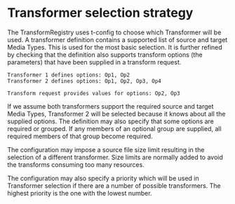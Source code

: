 # Transformer selection strategy

The TransformRegistry uses t-config to choose which Transformer will be
used. A transformer definition contains a supported list of source and
target Media Types. This is used for the most basic selection. It is further
refined by checking that the definition also supports transform options (the
parameters) that have been supplied in a transform request.

~~~text
Transformer 1 defines options: Op1, Op2
Transformer 2 defines options: Op1, Op2, Op3, Op4

Transform request provides values for options: Op2, Op3
~~~

If we assume both transformers support the required source and target Media
Types, Transformer 2 will be selected because it knows about all the supplied
options. The definition may also specify that some options are required or
grouped. If any members of an optional group are supplied, all required
members of that group become required.

The configuration may impose a source file size limit resulting in the
selection of a different transformer. Size limits are normally added to avoid
the transforms consuming too many resources.

The configuration may also specify a priority which will be used in
Transformer selection if there are a number of possible transformers. The
highest priority is the one with the lowest number.
